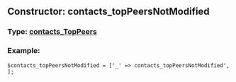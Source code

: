 ## Constructor: contacts\_topPeersNotModified  




### Type: [contacts\_TopPeers](../types/contacts_TopPeers.md)


### Example:

```
$contacts_topPeersNotModified = ['_' => contacts_topPeersNotModified', ];
```